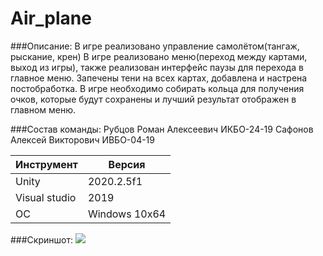 # Air_plane

###Описание:
В игре реализовано управление самолётом(тангаж, рыскание, крен)
В игре реализовано меню(переход между картами, выход из игры), также реализован интерфейс паузы для перехода в главное меню. 
Запечены тени на всех картах, добавлена и настрена постобработка.
В игре необходимо собирать кольца для получения очков, которые будут сохранены и лучший результат отображен в главном меню.

###Состав команды:
Рубцов Роман Алексеевич ИКБО-24-19
Сафонов Алексей Викторович ИВБО-04-19

|Инструмент|Версия|
|-|-|
|Unity|2020.2.5f1|
|Visual studio|2019|
|OC|Windows 10x64|

###Скриншот:
![](images/1.png)

